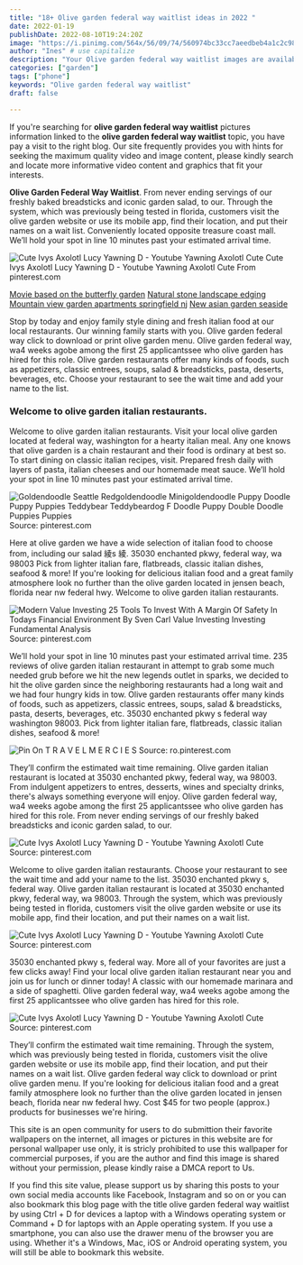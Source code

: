 ```yaml
---
title: "18+ Olive garden federal way waitlist ideas in 2022 "
date: 2022-01-19
publishDate: 2022-08-10T19:24:20Z
image: "https://i.pinimg.com/564x/56/09/74/560974bc33cc7aeedbeb4a1c2c98009a.jpg"
author: "Ines" # use capitalize
description: "Your Olive garden federal way waitlist images are available. Olive garden federal way waitlist are a topic that is being searched for and liked by netizens now. You can Find and Download the Olive garden federal way waitlist files here. Download all royalty-free photos and vectors."
categories: ["garden"]
tags: ["phone"]
keywords: "Olive garden federal way waitlist"
draft: false

---
```


If you're searching for **olive garden federal way waitlist** pictures information linked to the **olive garden federal way waitlist** topic, you have pay a visit to the right  blog.  Our site frequently  provides you with  hints  for seeking  the maximum  quality video and image  content, please kindly search and locate more informative video content and graphics  that fit your interests.

**Olive Garden Federal Way Waitlist**. From never ending servings of our freshly baked breadsticks and iconic garden salad, to our. Through the system, which was previously being tested in florida, customers visit the olive garden website or use its mobile app, find their location, and put their names on a wait list. Conveniently located opposite treasure coast mall. We’ll hold your spot in line 10 minutes past your estimated arrival time.

![Cute Ivys Axolotl Lucy Yawning D - Youtube Yawning Axolotl Cute](https://i.pinimg.com/564x/56/09/74/560974bc33cc7aeedbeb4a1c2c98009a.jpg "Cute Ivys Axolotl Lucy Yawning D - Youtube Yawning Axolotl Cute")
Cute Ivys Axolotl Lucy Yawning D - Youtube Yawning Axolotl Cute From pinterest.com

[Movie based on the butterfly garden](/movie-based-on-the-butterfly-garden/)
[Natural stone landscape edging](/natural-stone-landscape-edging/)
[Mountain view garden apartments springfield nj](/mountain-view-garden-apartments-springfield-nj/)
[New asian garden seaside](/new-asian-garden-seaside/)

Stop by today and enjoy family style dining and fresh italian food at our local restaurants. Our winning family starts with you. Olive garden federal way click to download or print olive garden menu. Olive garden federal way, wa4 weeks agobe among the first 25 applicantssee who olive garden has hired for this role. Olive garden restaurants offer many kinds of foods, such as appetizers, classic entrees, soups, salad &amp; breadsticks, pasta, deserts, beverages, etc. Choose your restaurant to see the wait time and add your name to the list.

### Welcome to olive garden italian restaurants.

Welcome to olive garden italian restaurants. Visit your local olive garden located at federal way, washington for a hearty italian meal. Any one knows that olive garden is a chain restaurant and their food is ordinary at best so. To start dining on classic italian recipes, visit. Prepared fresh daily with layers of pasta, italian cheeses and our homemade meat sauce. We’ll hold your spot in line 10 minutes past your estimated arrival time.


![Goldendoodle Seattle Redgoldendoodle Minigoldendoodle Puppy Doodle Puppy Puppies Teddybear Teddybeardog F Doodle Puppy Double Doodle Puppies Puppies](https://i.pinimg.com/originals/f0/53/11/f053119e2f70f060ac34cb1bd279075b.jpg "Goldendoodle Seattle Redgoldendoodle Minigoldendoodle Puppy Doodle Puppy Puppies Teddybear Teddybeardog F Doodle Puppy Double Doodle Puppies Puppies")
Source: pinterest.com

Here at olive garden we have a wide selection of italian food to choose from, including our salad 綾s 綾. 35030 enchanted pkwy, federal way, wa 98003 Pick from lighter italian fare, flatbreads, classic italian dishes, seafood &amp; more! If you&#039;re looking for delicious italian food and a great family atmosphere look no further than the olive garden located in jensen beach, florida near nw federal hwy. Welcome to olive garden italian restaurants.

![Modern Value Investing 25 Tools To Invest With A Margin Of Safety In Todays Financial Environment By Sven Carl Value Investing Investing Fundamental Analysis](https://i.pinimg.com/474x/b2/1d/f6/b21df680568192dfa4fd43873b0701d0.jpg "Modern Value Investing 25 Tools To Invest With A Margin Of Safety In Todays Financial Environment By Sven Carl Value Investing Investing Fundamental Analysis")
Source: pinterest.com

We’ll hold your spot in line 10 minutes past your estimated arrival time. 235 reviews of olive garden italian restaurant in attempt to grab some much needed grub before we hit the new legends outlet in sparks, we decided to hit the olive garden since the neighboring restaurants had a long wait and we had four hungry kids in tow. Olive garden restaurants offer many kinds of foods, such as appetizers, classic entrees, soups, salad &amp; breadsticks, pasta, deserts, beverages, etc. 35030 enchanted pkwy s federal way washington 98003. Pick from lighter italian fare, flatbreads, classic italian dishes, seafood &amp; more!

![Pin On T R A V E L M E R C I E S](https://i.pinimg.com/originals/e9/8e/25/e98e25c8263d70f09ff1f9c6a4ffde0f.jpg "Pin On T R A V E L M E R C I E S")
Source: ro.pinterest.com

They’ll confirm the estimated wait time remaining. Olive garden italian restaurant is located at 35030 enchanted pkwy, federal way, wa 98003. From indulgent appetizers to entres, desserts, wines and specialty drinks, there&#039;s always something everyone will enjoy. Olive garden federal way, wa4 weeks agobe among the first 25 applicantssee who olive garden has hired for this role. From never ending servings of our freshly baked breadsticks and iconic garden salad, to our.

![Cute Ivys Axolotl Lucy Yawning D - Youtube Yawning Axolotl Cute](https://i.pinimg.com/474x/2c/b4/8f/2cb48f2801f7519e404782d36fc79ffd.jpg "Cute Ivys Axolotl Lucy Yawning D - Youtube Yawning Axolotl Cute")
Source: pinterest.com

Welcome to olive garden italian restaurants. Choose your restaurant to see the wait time and add your name to the list. 35030 enchanted pkwy s, federal way. Olive garden italian restaurant is located at 35030 enchanted pkwy, federal way, wa 98003. Through the system, which was previously being tested in florida, customers visit the olive garden website or use its mobile app, find their location, and put their names on a wait list.

![Cute Ivys Axolotl Lucy Yawning D - Youtube Yawning Axolotl Cute](https://i.pinimg.com/236x/f8/14/a4/f814a4a06d72aabcb44c16ab437b3a26--freshwater-aquarium-aquarium-fish.jpg?nii=t "Cute Ivys Axolotl Lucy Yawning D - Youtube Yawning Axolotl Cute")
Source: pinterest.com

35030 enchanted pkwy s, federal way. More all of your favorites are just a few clicks away! Find your local olive garden italian restaurant near you and join us for lunch or dinner today! A classic with our homemade marinara and a side of spaghetti. Olive garden federal way, wa4 weeks agobe among the first 25 applicantssee who olive garden has hired for this role.

![Cute Ivys Axolotl Lucy Yawning D - Youtube Yawning Axolotl Cute](https://i.pinimg.com/564x/56/09/74/560974bc33cc7aeedbeb4a1c2c98009a.jpg "Cute Ivys Axolotl Lucy Yawning D - Youtube Yawning Axolotl Cute")
Source: pinterest.com

They’ll confirm the estimated wait time remaining. Through the system, which was previously being tested in florida, customers visit the olive garden website or use its mobile app, find their location, and put their names on a wait list. Olive garden federal way click to download or print olive garden menu. If you&#039;re looking for delicious italian food and a great family atmosphere look no further than the olive garden located in jensen beach, florida near nw federal hwy. Cost $45 for two people (approx.) products for businesses we&#039;re hiring.

This site is an open community for users to do submittion their favorite wallpapers on the internet, all images or pictures in this website are for personal wallpaper use only, it is stricly prohibited to use this wallpaper for commercial purposes, if you are the author and find this image is shared without your permission, please kindly raise a DMCA report to Us.

If you find this site value, please support us by sharing this posts to your own social media accounts like Facebook, Instagram and so on or you can also bookmark this blog page with the title olive garden federal way waitlist by using Ctrl + D for devices a laptop with a Windows operating system or Command + D for laptops with an Apple operating system. If you use a smartphone, you can also use the drawer menu of the browser you are using. Whether it's a Windows, Mac, iOS or Android operating system, you will still be able to bookmark this website.
